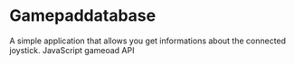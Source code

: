 # Gamepaddatabase
A simple application that allows you get informations about the connected joystick. 
JavaScript gameoad API 
